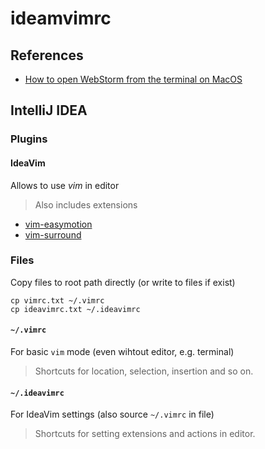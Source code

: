 # ideamvimrc

## References

- [How to open WebStorm from the terminal on MacOS](https://medium.com/@lucymarmitchell/how-to-open-webstorm-from-the-terminal-on-macos-b3de2f82b874)

## IntelliJ IDEA

### Plugins

#### IdeaVim 

Allows to use *vim* in editor

> Also includes extensions
- [vim-easymotion](https://github.com/easymotion/vim-easymotion)	 
- [vim-surround](https://github.com/tpope/vim-surround)	 

### Files

Copy files to root path directly (or write to files if exist)

```shell
cp vimrc.txt ~/.vimrc
cp ideavimrc.txt ~/.ideavimrc
```

#### `~/.vimrc`

For basic `vim` mode (even wihtout editor, e.g. terminal)

> Shortcuts for location, selection, insertion and so on.

#### `~/.ideavimrc`

For IdeaVim settings (also source `~/.vimrc` in file)

> Shortcuts for setting extensions and actions in editor.

